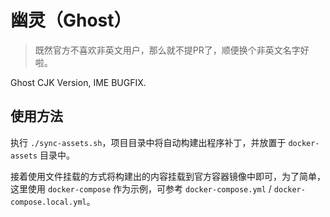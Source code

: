 # 幽灵（Ghost）

> 既然官方不喜欢非英文用户，那么就不提PR了，顺便换个非英文名字好啦。

Ghost CJK Version, IME BUGFIX.

## 使用方法

执行 `./sync-assets.sh`，项目目录中将自动构建出程序补丁，并放置于 `docker-assets` 目录中。

接着使用文件挂载的方式将构建出的内容挂载到官方容器镜像中即可，为了简单，这里使用 `docker-compose` 作为示例，可参考 `docker-compose.yml` / `docker-compose.local.yml`。

